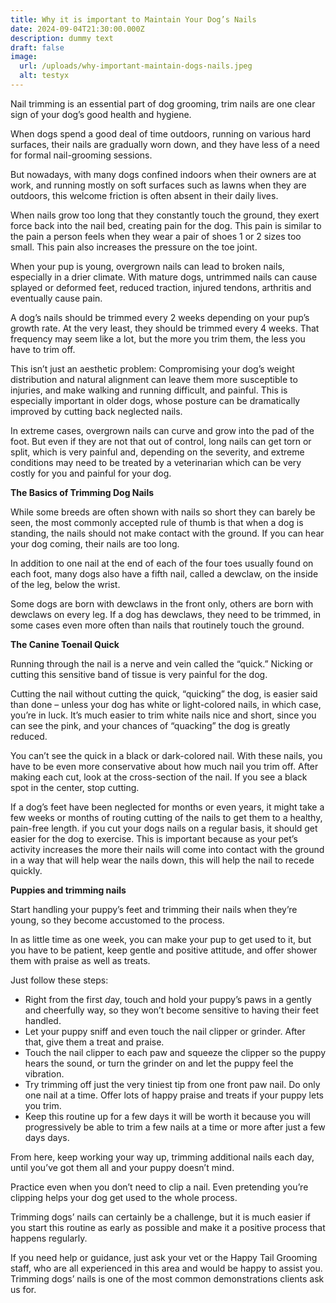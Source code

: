 ```yaml
---
title: Why it is important to Maintain Your Dog’s Nails
date: 2024-09-04T21:30:00.000Z
description: dummy text
draft: false
image:
  url: /uploads/why-important-maintain-dogs-nails.jpeg
  alt: testyx
---
```

Nail trimming is an essential part of dog grooming, trim nails are one clear sign of your dog’s good health and hygiene. 

When dogs spend a good deal of time outdoors, running on various hard surfaces, their nails are gradually worn down, and they have less of a need for formal nail-grooming sessions. 

But nowadays, with many dogs confined indoors when their owners are at work, and running mostly on soft surfaces such as lawns when they are outdoors, this welcome friction is often absent in their daily lives.

When nails grow too long that they constantly touch the ground, they exert force back into the nail bed, creating pain for the dog. This pain is similar to the pain a person feels when they wear a pair of shoes 1 or 2 sizes too small. This pain also increases the pressure on the toe joint.  

When your pup is young, overgrown nails can lead to broken nails, especially in a drier climate. With mature dogs, untrimmed nails can cause splayed or deformed feet, reduced traction, injured tendons, arthritis and eventually cause pain. 

A dog’s nails should be trimmed every 2 weeks depending on your pup’s growth rate. At the very least, they should be trimmed every 4 weeks. That frequency may seem like a lot, but the more you trim them, the less you have to trim off.  

This isn’t just an aesthetic problem: Compromising your dog’s weight distribution and natural alignment can leave them more susceptible to injuries, and make walking and running difficult, and painful. This is especially important in older dogs, whose posture can be dramatically improved by cutting back neglected nails.

In extreme cases, overgrown nails can curve and grow into the pad of the foot. But even if they are not that out of control, long nails can get torn or split, which is very painful and, depending on the severity, and extreme conditions may need to be treated by a veterinarian which can be very costly for you and painful for your dog.

**The Basics of Trimming Dog Nails**

While some breeds are often shown with nails so short they can barely be seen, the most commonly accepted rule of thumb is that when a dog is standing, the nails should not make contact with the ground. If you can hear your dog coming, their nails are too long.

In addition to one nail at the end of each of the four toes usually found on each foot, many dogs also have a fifth nail, called a dewclaw, on the inside of the leg, below the wrist. 

Some dogs are born with dewclaws in the front only, others are born with dewclaws on every leg. If a dog has dewclaws, they need to be trimmed, in some cases even more often than nails that routinely touch the ground.

**The Canine Toenail Quick**

Running through the nail is a nerve and vein called the “quick.” Nicking or cutting this sensitive band of tissue is very painful for the dog.

Cutting the nail without cutting the quick, “quicking” the dog, is easier said than done – unless your dog has white or light-colored nails, in which case, you’re in luck. It’s much easier to trim white nails nice and short, since you can see the pink, and your chances of “quacking” the dog is greatly reduced.

You can’t see the quick in a black or dark-colored nail. With these nails, you have to be even more conservative about how much nail you trim off. After making each cut, look at the cross-section of the nail. If you see a black spot in the center, stop cutting.

If a dog’s feet have been neglected for months or even years, it might take a few weeks or months of routing cutting of the nails to get them to a healthy, pain-free length. if you cut your dogs nails on a regular basis, it should get easier for the dog to exercise. This is important because as your pet’s activity increases the more their nails will come into contact with the ground in a way that will help wear the nails down, this will help the nail to recede quickly.

**Puppies and trimming nails** 

Start handling your puppy’s feet and trimming their nails when they’re young, so they become accustomed to the process.  

In as little time as one week, you can make your pup to get used to it, but you have to be patient, keep gentle and positive attitude, and offer shower them with praise as well as treats.   

Just follow these steps: 

* Right from the first *d*ay, touch and hold your puppy’s paws in a gently and cheerfully way, so they won’t become sensitive to having their feet handled.
* Let your puppy sniff and even touch the nail clipper or grinder. After that, give them a treat and praise.
* Touch the nail clipper to each paw and squeeze the clipper so the puppy hears the sound, or turn the grinder on and let the puppy feel the vibration.  
* Try trimming off just the very tiniest tip from one front paw nail. Do only one nail at a time. Offer lots of happy praise and treats if your puppy lets you trim.   
*  Keep this routine up for a few days it will be worth it because you will progressively be able to trim a few nails at a time or more after just a few days days. 

From here, keep working your way up, trimming additional nails each day, until you’ve got them all and your puppy doesn’t mind. 

Practice even when you don’t need to clip a nail. Even pretending you’re clipping helps your dog get used to the whole process.

Trimming dogs’ nails can certainly be a challenge, but it is much easier if you start this routine as early as possible and make it a positive process that happens regularly.  

If you need help or guidance, just ask your vet or the Happy Tail Grooming staff, who are all experienced in this area and would be happy to assist you. Trimming dogs’ nails is one of the most common demonstrations clients ask us for.
